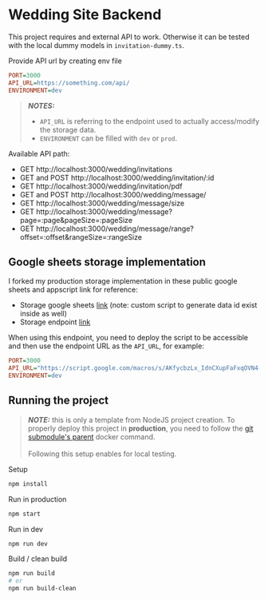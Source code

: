 # Wedding Site Backend

This project requires and external API to work. Otherwise it can be tested with the local dummy models in `invitation-dummy.ts`.

Provide API url by creating env file

```ini
PORT=3000
API_URL=https://something.com/api/
ENVIRONMENT=dev
```
> **_NOTES:_**
> - `API_URL` is referring to the endpoint used to actually access/modify the storage data.
> - `ENVIRONMENT` can be filled with `dev` or `prod`.

Available API path:

- GET http://localhost:3000/wedding/invitations
- GET and POST http://localhost:3000/wedding/invitation/:id
- GET http://localhost:3000/wedding/invitation/pdf
- GET and POST http://localhost:3000/wedding/message/
- GET http://localhost:3000/wedding/message/size
- GET http://localhost:3000/wedding/message?page=:page&pageSize=:pageSize
- GET http://localhost:3000/wedding/message/range?offset=:offset&rangeSize=:rangeSize

## Google sheets storage implementation

I forked my production storage implementation in these public google sheets and appscript link for reference:
- Storage google sheets [link](https://docs.google.com/spreadsheets/d/1WQaAei843mCgEapI-Ev11O6pRD5W3wtMDljZb7hilMw/edit?usp=sharing) (note: custom script to generate data id exist inside as well)
- Storage endpoint [link](https://script.google.com/d/1_5qAn7WSTUqnANZgh0KlOMbslwa4la3nGS45PoegDpvz2igAp9No9qEi/edit?usp=sharing)

When using this endpoint, you need to deploy the script to be accessible and then use the endpoint URL as the `API_URL`, for example:

```ini
PORT=3000
API_URL="https://script.google.com/macros/s/AKfycbzLx_IdnCXupFaFxqOVN4-0wPk4J-LMEw5g6ROX0RlphEWQb0NcNWI4hQfApcW9gx0K6g/exec"
ENVIRONMENT=dev
```

## Running the project

> **_NOTE:_** this is only a template from NodeJS project creation. To properly deploy this project in **production**, you need to follow the [git submodule's parent](https://github.com/mastree/wedding-site-app) docker command.\
\
Following this setup enables for local testing.

Setup

```sh
npm install
```

Run in production

```sh
npm start
```

Run in dev

```sh
npm run dev
```

Build / clean build

```sh
npm run build
# or
npm run build-clean
```
